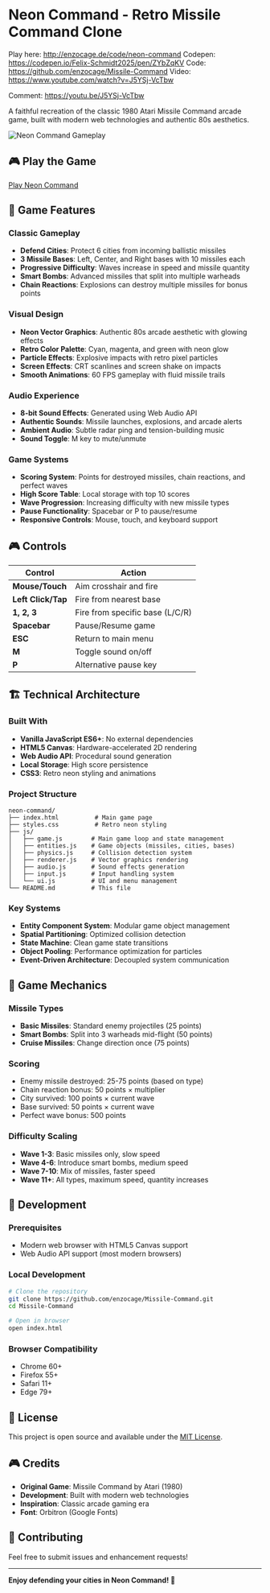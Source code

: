 # Neon Command - Retro Missile Command Clone

Play here: http://enzocage.de/code/neon-command
Codepen: https://codepen.io/Felix-Schmidt2025/pen/ZYbZqKV
Code: https://github.com/enzocage/Missile-Command
Video: https://www.youtube.com/watch?v=J5YSj-VcTbw

Comment:
https://youtu.be/J5YSj-VcTbw


A faithful recreation of the classic 1980 Atari Missile Command arcade game, built with modern web technologies and authentic 80s aesthetics.

![Neon Command Gameplay](https://via.placeholder.com/800x400/000000/00ffff?text=Neon+Command+Screenshot)

## 🎮 Play the Game

[Play Neon Command](https://enzocage.github.io/Missile-Command/)

## 🎯 Game Features

### Classic Gameplay
- **Defend Cities**: Protect 6 cities from incoming ballistic missiles
- **3 Missile Bases**: Left, Center, and Right bases with 10 missiles each
- **Progressive Difficulty**: Waves increase in speed and missile quantity
- **Smart Bombs**: Advanced missiles that split into multiple warheads
- **Chain Reactions**: Explosions can destroy multiple missiles for bonus points

### Visual Design
- **Neon Vector Graphics**: Authentic 80s arcade aesthetic with glowing effects
- **Retro Color Palette**: Cyan, magenta, and green with neon glow
- **Particle Effects**: Explosive impacts with retro pixel particles
- **Screen Effects**: CRT scanlines and screen shake on impacts
- **Smooth Animations**: 60 FPS gameplay with fluid missile trails

### Audio Experience
- **8-bit Sound Effects**: Generated using Web Audio API
- **Authentic Sounds**: Missile launches, explosions, and arcade alerts
- **Ambient Audio**: Subtle radar ping and tension-building music
- **Sound Toggle**: M key to mute/unmute

### Game Systems
- **Scoring System**: Points for destroyed missiles, chain reactions, and perfect waves
- **High Score Table**: Local storage with top 10 scores
- **Wave Progression**: Increasing difficulty with new missile types
- **Pause Functionality**: Spacebar or P to pause/resume
- **Responsive Controls**: Mouse, touch, and keyboard support

## 🎮 Controls

| Control | Action |
|---------|--------|
| **Mouse/Touch** | Aim crosshair and fire |
| **Left Click/Tap** | Fire from nearest base |
| **1, 2, 3** | Fire from specific base (L/C/R) |
| **Spacebar** | Pause/Resume game |
| **ESC** | Return to main menu |
| **M** | Toggle sound on/off |
| **P** | Alternative pause key |

## 🏗️ Technical Architecture

### Built With
- **Vanilla JavaScript ES6+**: No external dependencies
- **HTML5 Canvas**: Hardware-accelerated 2D rendering
- **Web Audio API**: Procedural sound generation
- **Local Storage**: High score persistence
- **CSS3**: Retro neon styling and animations

### Project Structure
```
neon-command/
├── index.html          # Main game page
├── styles.css          # Retro neon styling
├── js/
│   ├── game.js        # Main game loop and state management
│   ├── entities.js    # Game objects (missiles, cities, bases)
│   ├── physics.js     # Collision detection system
│   ├── renderer.js    # Vector graphics rendering
│   ├── audio.js       # Sound effects generation
│   ├── input.js       # Input handling system
│   └── ui.js          # UI and menu management
└── README.md          # This file
```

### Key Systems
- **Entity Component System**: Modular game object management
- **Spatial Partitioning**: Optimized collision detection
- **State Machine**: Clean game state transitions
- **Object Pooling**: Performance optimization for particles
- **Event-Driven Architecture**: Decoupled system communication

## 🎯 Game Mechanics

### Missile Types
- **Basic Missiles**: Standard enemy projectiles (25 points)
- **Smart Bombs**: Split into 3 warheads mid-flight (50 points)
- **Cruise Missiles**: Change direction once (75 points)

### Scoring
- Enemy missile destroyed: 25-75 points (based on type)
- Chain reaction bonus: 50 points × multiplier
- City survived: 100 points × current wave
- Base survived: 50 points × current wave
- Perfect wave bonus: 500 points

### Difficulty Scaling
- **Wave 1-3**: Basic missiles only, slow speed
- **Wave 4-6**: Introduce smart bombs, medium speed
- **Wave 7-10**: Mix of missiles, faster speed
- **Wave 11+**: All types, maximum speed, quantity increases

## 🚀 Development

### Prerequisites
- Modern web browser with HTML5 Canvas support
- Web Audio API support (most modern browsers)

### Local Development
```bash
# Clone the repository
git clone https://github.com/enzocage/Missile-Command.git
cd Missile-Command

# Open in browser
open index.html
```

### Browser Compatibility
- Chrome 60+
- Firefox 55+
- Safari 11+
- Edge 79+

## 📝 License

This project is open source and available under the [MIT License](LICENSE).

## 🎮 Credits

- **Original Game**: Missile Command by Atari (1980)
- **Development**: Built with modern web technologies
- **Inspiration**: Classic arcade gaming era
- **Font**: Orbitron (Google Fonts)

## 🎯 Contributing

Feel free to submit issues and enhancement requests!

---

**Enjoy defending your cities in Neon Command! 🚀**
